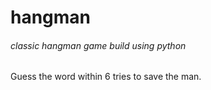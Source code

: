 # hangman
###### classic hangman game build using python
Guess the word within 6 tries to save the man.
